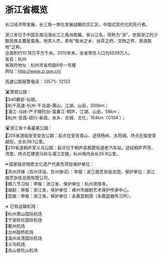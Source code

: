 # 浙江省概览  
长江经济带发展、长三角一体化发展战略的交汇区，中国式现代化的先行者。  
  
浙江省位于中国东南沿海长江三角洲南翼。省以江名，简称为“浙”。世居浙江的少数民族主要是畲族。地灵人杰，素有“鱼米之乡、丝茶之府、文物之邦、旅游胜地”之称。  
总面积约10.18万平方千米。2015年末，全省常住人口为5539万人。  
省会：杭州  
省政府地址：杭州市省府路8号一号楼  
网址：http://www.zj.gov.cn/  
  
高速公路报警电话：（0571）12122  
  
🛣️景观公路：  
🔸S40磐安-仙居。  
🔸杭千高速-杭州-千岛湖-黄山，江湖、山岳，300km；  
🔸浦江-马岭-严子陵钓台-富春江-桐庐，江湖、山岳，58km；  
🔸杭州-安昌-绍兴-新昌，水乡、古城、文化，164km（G104 ）；  
  
🛣️浙江省十条最美公路：  
🔸205省道临安至安吉公路：起点在安吉青山，途径杨岭、太阳城，终点在临安吴越街，全长38.1公里。  
🔸210省道桐庐至义乌公路：起点位于桐庐县桐君街道老汽车站，途经桐庐芦茨、湾里，终点在建德马岭与浦江交接，杭州境内全长35.9公里。  
    
⏩国家级非物质文化遗产代表性项目保护单位：  
🔸苏州评弹（苏州评话、苏州弹词）：申报：浙江曲艺杂技总团，保护单位：浙江曲艺杂技总团有限公司。  
🔸腊八节习俗：申报：浙江省，保护单位：杭州灵隐寺。  
🔸越剧：申报：浙江省，保护单位：嵊州市越剧艺术保护传承中心。  
🔸昆曲：申报：浙江省，保护单位：永嘉昆剧团（永嘉昆曲传习所）。    
  
✈️ 已有运输机场：  
🔸杭州萧山国际机场  
🔸宁波栎社国际机场  
🔸衢州机场  
🔸台州路桥机场  
🔸温州龙湾国际机场  
🔸义乌机场  
🔸舟山普陀山机场  
